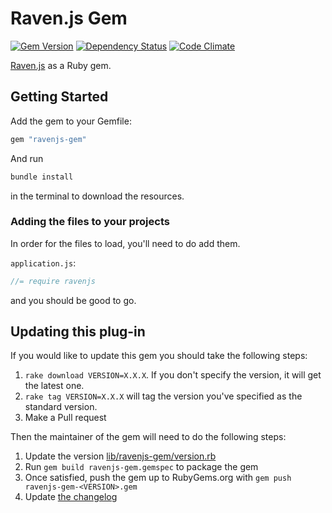 # Raven.js Gem
[![Gem Version](https://badge.fury.io/rb/ravenjs-gem.svg)](http://badge.fury.io/rb/ravenjs-gem) [![Dependency Status](https://gemnasium.com/ets-berkeley-edu/ravenjs-gem.svg)](https://gemnasium.com/ets-berkeley-edu/ravenjs-gem) [![Code Climate](http://img.shields.io/codeclimate/github/ets-berkeley-edu/ravenjs-gem.svg)](https://codeclimate.com/github/ets-berkeley-edu/ravenjs-gem)

[Raven.js][ravenjs] as a Ruby gem.

## Getting Started

Add the gem to your Gemfile:

```ruby
gem "ravenjs-gem"
```

And run

```bash
bundle install
```
in the terminal to download the resources.

### Adding the files to your projects

In order for the files to load, you'll need to do add them.

`application.js`:

```javascript
//= require ravenjs
```

and you should be good to go.

## Updating this plug-in

If you would like to update this gem you should take the following steps:

1. `rake download VERSION=X.X.X`. If you don't specify the version, it will get the latest one.
1. `rake tag VERSION=X.X.X` will tag the version you've specified as the standard version.
1. Make a Pull request

Then the maintainer of the gem will need to do the following steps:

1. Update the version [lib/ravenjs-gem/version.rb](lib/ravenjs-gem/version.rb)
1. Run ``gem build ravenjs-gem.gemspec`` to package the gem
1. Once satisfied, push the gem up to RubyGems.org with ``gem push ravenjs-gem-<VERSION>.gem``
1. Update [the changelog](CHANGELOG.md)

[ravenjs]: https://github.com/getsentry/raven-js
